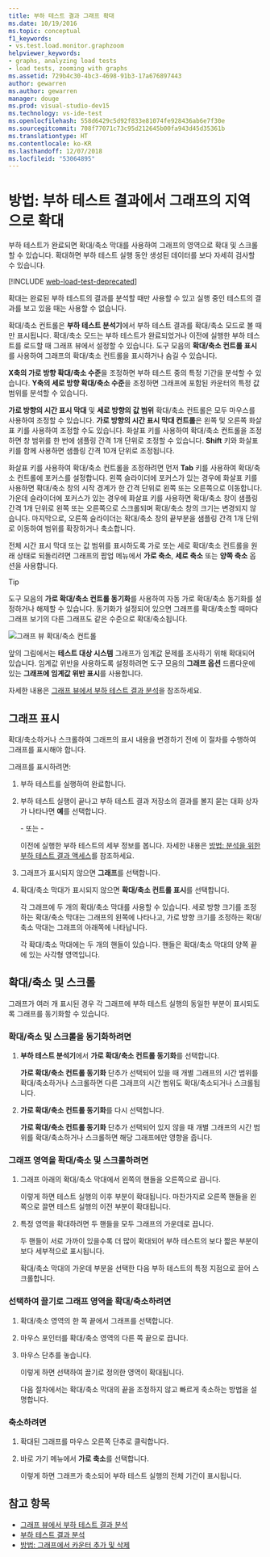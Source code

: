 ```yaml
---
title: 부하 테스트 결과 그래프 확대
ms.date: 10/19/2016
ms.topic: conceptual
f1_keywords:
- vs.test.load.monitor.graphzoom
helpviewer_keywords:
- graphs, analyzing load tests
- load tests, zooming with graphs
ms.assetid: 729b4c30-4bc3-4698-91b3-17a676897443
author: gewarren
ms.author: gewarren
manager: douge
ms.prod: visual-studio-dev15
ms.technology: vs-ide-test
ms.openlocfilehash: 558d6429c5d92f833e81074fe928436ab6e7f30e
ms.sourcegitcommit: 708f77071c73c95d212645b00fa943d45d35361b
ms.translationtype: HT
ms.contentlocale: ko-KR
ms.lasthandoff: 12/07/2018
ms.locfileid: "53064895"
---
```

# <a name="how-to-zoom-in-on-a-region-of-the-graph-in-load-test-results"></a>방법: 부하 테스트 결과에서 그래프의 지역으로 확대

부하 테스트가 완료되면 확대/축소 막대를 사용하여 그래프의 영역으로 확대 및 스크롤할 수 있습니다. 확대하면 부하 테스트 실행 동안 생성된 데이터를 보다 자세히 검사할 수 있습니다.

[!INCLUDE [web-load-test-deprecated](includes/web-load-test-deprecated.md)]

확대는 완료된 부하 테스트의 결과를 분석할 때만 사용할 수 있고 실행 중인 테스트의 결과를 보고 있을 때는 사용할 수 없습니다.

확대/축소 컨트롤은 **부하 테스트 분석기**에서 부하 테스트 결과를 확대/축소 모드로 볼 때만 표시됩니다. 확대/축소 모드는 부하 테스트가 완료되었거나 이전에 실행한 부하 테스트를 로드할 때 그래프 뷰에서 설정할 수 있습니다. 도구 모음의 **확대/축소 컨트롤 표시**를 사용하여 그래프의 확대/축소 컨트롤을 표시하거나 숨길 수 있습니다.

**X축의 가로 방향 확대/축소 수준**을 조정하면 부하 테스트 중의 특정 기간을 분석할 수 있습니다. **Y축의 세로 방향 확대/축소 수준**을 조정하면 그래프에 포함된 카운터의 특정 값 범위를 분석할 수 있습니다.

**가로 방향의 시간 표시 막대** 및 **세로 방향의 값 범위** 확대/축소 컨트롤은 모두 마우스를 사용하여 조정할 수 있습니다. **가로 방향의 시간 표시 막대 컨트롤**은 왼쪽 및 오른쪽 화살표 키를 사용하여 조정할 수도 있습니다. 화살표 키를 사용하여 확대/축소 컨트롤을 조정하면 창 범위를 한 번에 샘플링 간격 1개 단위로 조정할 수 있습니다. **Shift** 키와 화살표 키를 함께 사용하면 샘플링 간격 10개 단위로 조정됩니다.

화살표 키를 사용하여 확대/축소 컨트롤을 조정하려면 먼저 **Tab** 키를 사용하여 확대/축소 컨트롤에 포커스를 설정합니다. 왼쪽 슬라이더에 포커스가 있는 경우에 화살표 키를 사용하면 확대/축소 창의 시작 경계가 한 간격 단위로 왼쪽 또는 오른쪽으로 이동합니다. 가운데 슬라이더에 포커스가 있는 경우에 화살표 키를 사용하면 확대/축소 창이 샘플링 간격 1개 단위로 왼쪽 또는 오른쪽으로 스크롤되며 확대/축소 창의 크기는 변경되지 않습니다. 마지막으로, 오른쪽 슬라이더는 확대/축소 창의 끝부분을 샘플링 간격 1개 단위로 이동하여 범위를 확장하거나 축소합니다.

전체 시간 표시 막대 또는 값 범위를 표시하도록 가로 또는 세로 확대/축소 컨트롤을 원래 상태로 되돌리려면 그래프의 팝업 메뉴에서 **가로 축소**, **세로 축소** 또는 **양쪽 축소** 옵션을 사용합니다.

> [!TIP]
> 도구 모음의 **가로 확대/축소 컨트롤 동기화**를 사용하여 자동 가로 확대/축소 동기화를 설정하거나 해제할 수 있습니다. 동기화가 설정되어 있으면 그래프를 확대/축소할 때마다 그래프 보기의 다른 그래프도 같은 수준으로 확대/축소됩니다.

![그래프 뷰 확대/축소 컨트롤](../test/media/ltest_zoomcontrol.png)

앞의 그림에서는 **테스트 대상 시스템** 그래프가 임계값 문제를 조사하기 위해 확대되어 있습니다. 임계값 위반을 사용하도록 설정하려면 도구 모음의 **그래프 옵션** 드롭다운에 있는 **그래프에 임계값 위반 표시**를 사용합니다.

자세한 내용은 [그래프 뷰에서 부하 테스트 결과 분석](../test/analyze-load-test-results-in-the-graphs-view.md)을 참조하세요.

## <a name="display-graphs"></a>그래프 표시

확대/축소하거나 스크롤하여 그래프의 표시 내용을 변경하기 전에 이 절차를 수행하여 그래프를 표시해야 합니다.

그래프를 표시하려면:

1.  부하 테스트를 실행하여 완료합니다.

2.  부하 테스트 실행이 끝나고 부하 테스트 결과 저장소의 결과를 볼지 묻는 대화 상자가 나타나면 **예**를 선택합니다.

     \- 또는 -

     이전에 실행한 부하 테스트의 세부 정보를 봅니다. 자세한 내용은 [방법: 분석을 위한 부하 테스트 결과 액세스](../test/how-to-access-load-test-results-for-analysis.md)를 참조하세요.

3.  그래프가 표시되지 않으면 **그래프**를 선택합니다.

4.  확대/축소 막대가 표시되지 않으면 **확대/축소 컨트롤 표시**를 선택합니다.

     각 그래프에 두 개의 확대/축소 막대를 사용할 수 있습니다. 세로 방향 크기를 조정하는 확대/축소 막대는 그래프의 왼쪽에 나타나고, 가로 방향 크기를 조정하는 확대/축소 막대는 그래프의 아래쪽에 나타납니다.

     각 확대/축소 막대에는 두 개의 핸들이 있습니다. 핸들은 확대/축소 막대의 양쪽 끝에 있는 사각형 영역입니다.

## <a name="zoom-and-scroll"></a>확대/축소 및 스크롤

그래프가 여러 개 표시된 경우 각 그래프에 부하 테스트 실행의 동일한 부분이 표시되도록 그래프를 동기화할 수 있습니다.

### <a name="to-synchronize-zooming-and-scrolling"></a>확대/축소 및 스크롤을 동기화하려면

1.  **부하 테스트 분석기**에서 **가로 확대/축소 컨트롤 동기화**를 선택합니다.

     **가로 확대/축소 컨트롤 동기화** 단추가 선택되어 있을 때 개별 그래프의 시간 범위를 확대/축소하거나 스크롤하면 다른 그래프의 시간 범위도 확대/축소되거나 스크롤됩니다.

2.  **가로 확대/축소 컨트롤 동기화**를 다시 선택합니다.

     **가로 확대/축소 컨트롤 동기화** 단추가 선택되어 있지 않을 때 개별 그래프의 시간 범위를 확대/축소하거나 스크롤하면 해당 그래프에만 영향을 줍니다.

### <a name="to-zoom-and-scroll-to-a-region-of-the-graph"></a>그래프 영역을 확대/축소 및 스크롤하려면

1.  그래프 아래의 확대/축소 막대에서 왼쪽의 핸들을 오른쪽으로 끕니다.

     이렇게 하면 테스트 실행의 이후 부분이 확대됩니다. 마찬가지로 오른쪽 핸들을 왼쪽으로 끌면 테스트 실행의 이전 부분이 확대됩니다.

2.  특정 영역을 확대하려면 두 핸들을 모두 그래프의 가운데로 끕니다.

     두 핸들이 서로 가까이 있을수록 더 많이 확대되어 부하 테스트의 보다 짧은 부분이 보다 세부적으로 표시됩니다.

     확대/축소 막대의 가운데 부분을 선택한 다음 부하 테스트의 특정 지점으로 끌어 스크롤합니다.

### <a name="to-zoom-to-a-region-of-the-graph-by-choosing-and-dragging"></a>선택하여 끌기로 그래프 영역을 확대/축소하려면

1. 확대/축소 영역의 한 쪽 끝에서 그래프를 선택합니다.

2. 마우스 포인터를 확대/축소 영역의 다른 쪽 끝으로 끕니다.

3. 마우스 단추를 놓습니다.

    이렇게 하면 선택하여 끌기로 정의한 영역이 확대됩니다.

   다음 절차에서는 확대/축소 막대의 끝을 조정하지 않고 빠르게 축소하는 방법을 설명합니다.

### <a name="to-zoom-out"></a>축소하려면

1.  확대된 그래프를 마우스 오른쪽 단추로 클릭합니다.

2.  바로 가기 메뉴에서 **가로 축소**를 선택합니다.

     이렇게 하면 그래프가 축소되어 부하 테스트 실행의 전체 기간이 표시됩니다.

## <a name="see-also"></a>참고 항목

- [그래프 뷰에서 부하 테스트 결과 분석](../test/analyze-load-test-results-in-the-graphs-view.md)
- [부하 테스트 결과 분석](../test/analyze-load-test-results-using-the-load-test-analyzer.md)
- [방법: 그래프에서 카운터 추가 및 삭제](../test/how-to-add-and-delete-counters-on-graphs-in-load-test-results.md)